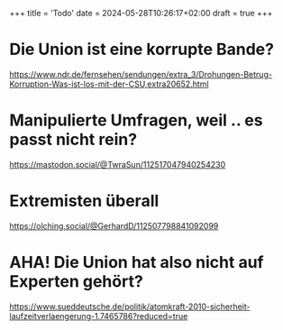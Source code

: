 +++
title = 'Todo'
date = 2024-05-28T10:26:17+02:00
draft = true
+++

# Die Union ist eine korrupte Bande?

https://www.ndr.de/fernsehen/sendungen/extra_3/Drohungen-Betrug-Korruption-Was-ist-los-mit-der-CSU,extra20652.html

# Manipulierte Umfragen, weil .. es passt nicht rein?

https://mastodon.social/@TwraSun/112517047940254230

# Extremisten überall

https://olching.social/@GerhardD/112507798841092099

# AHA! Die Union hat also nicht auf Experten gehört?

https://www.sueddeutsche.de/politik/atomkraft-2010-sicherheit-laufzeitverlaengerung-1.7465786?reduced=true

